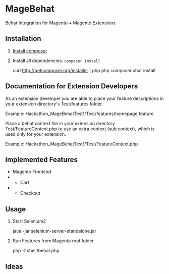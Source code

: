 # MageBehat

Behat Integration for Magento + Magento Extensions

## Installation
1. [Install composer](http://getcomposer.org/doc/01-basic-usage.md#installation)
2. Install all dependencies: `composer install`

	curl http://getcomposer.org/installer | php
	php composer.phar install

## Documentation for Extension Developers
As an extension developer you are able to place your feature descriptions in your extension directory's Test/features folder.

Example:
Hackathon_MageBehatTest1/Test/features/homepage.feature

Place a behat context file in your extension directory Test/FeatureContext.php to use an extra context (sub context), which is used only for your extension.

Example:
Hackathon_MageBehatTest1/Test/FeatureContext.php

## Implemented Features
* Magento Frontend
* * Cart 	
* * Checkout 

## Usage
1. Start Selenium2 

	java -jar selenium-server-standalone.jar

2. Run Features from Magento root folder

	php -f shell/behat.php

## Ideas